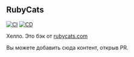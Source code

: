 ## RubyCats

[![CI](https://github.com/rubycats-com/rubycats/actions/workflows/ci.yml/badge.svg)](https://github.com/rubycats-com/rubycats/actions/workflows/ci.yml)
[![CD](https://github.com/rubycats-com/rubycats/actions/workflows/cd.yml/badge.svg)](https://github.com/rubycats-com/rubycats/actions/workflows/cd.yml)

Хелло. Это бэк от [rubycats.com](https://rubycats.com)

Вы можете добавить сюда контент, открыв PR.

